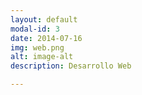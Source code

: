 ```yaml
---
layout: default
modal-id: 3
date: 2014-07-16
img: web.png
alt: image-alt
description: Desarrollo Web

---
```

